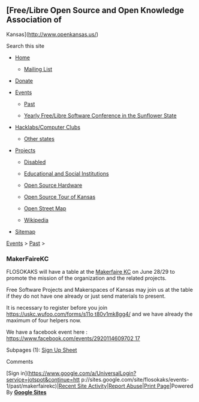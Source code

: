 ## [Free/Libre Open Source and Open Knowledge Association of
Kansas](http://www.openkansas.us/)

Search this site

  * [Home](/home)

    * [Mailing List](/home/mailing-list)

  * [Donate](/donate)

  * [Events](/events-1)

    * [Past](/events-1/past)

    * [Yearly Free/Libre Software Conference in the Sunflower State](/events-1/yearlyfreelibresoftwareconferenceinthesunflowerstate)

  * [Hacklabs/Computer Clubs](/hacklabscomputer-clubs)

    * [Other states](/hacklabscomputer-clubs/other-states)

  * [Projects](/projects)

    * [Disabled](/projects/disabled)

    * [Educational and Social Institutions](/projects/educational-and-social-institutions)

    * [Open Source Hardware](/projects/open-source-hardware)

    * [Open Source Tour of Kansas](/projects/open-source-tour-of-kansas)

    * [Open Street Map](/projects/open-street-map)

    * [Wikipedia](/projects/wikipedia)

  * [Sitemap](/system/app/pages/sitemap/hierarchy)

[Events](/events-1)‎ > ‎[Past](/events-1/past)‎ > ‎

###  MakerFaireKC

FLOSOKAKS will have a table at the [Makerfaire
KC](http://www.makerfairekc.com/) on June 28/29 to promote the mission of the
organization and the related projects.

Free Software Projects and Makerspaces of Kansas may join us at the table if
they do not have one already or just send materials to present.

It is necessary to register before you join [https://uskc.wufoo.com/forms/s11o
t80v1mk8gg4/](https://uskc.wufoo.com/forms/s11ot80v1mk8gg4/) and we have
already the maximum of four helpers now.

  

We have a facebook event here : [https://www.facebook.com/events/2920114609702
17](https://www.facebook.com/events/292011460970217)

Subpages (1): [Sign Up Sheet](/events-1/past/makerfairekc/sign-up-sheet)

Comments

[Sign in](https://www.google.com/a/UniversalLogin?service=jotspot&continue=htt
p://sites.google.com/site/flosokaks/events-1/past/makerfairekc)|[Recent Site
Activity](/system/app/pages/recentChanges)|[Report
Abuse](/system/app/pages/reportAbuse)|[Print Page](javascript:;)|Powered By
**[Google Sites](http://sites.google.com)**

